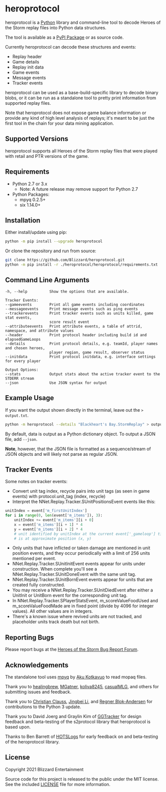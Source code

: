 # heroprotocol

heroprotocol is a [Python](https://www.python.org/downloads/) library and command-line tool to decode Heroes of the Storm replay files into Python data structures.

The tool is available as a [PyPI Package](https://pypi.org/project/heroprotocol/) or as source code.

Currently heroprotocol can decode these structures and events:

* Replay header
* Game details
* Replay init data
* Game events
* Message events
* Tracker events

heroprotocol can be used as a base-build-specific library to decode binary blobs, or it can be run as a standalone tool
to pretty print information from supported replay files.

Note that heroprotocol does not expose game balance information or provide any kind of high level analysis of replays;
it's meant to be just the first tool in the chain for your data mining application.

## Supported Versions

heroprotocol supports all Heroes of the Storm replay files that were played with retail and PTR versions of the game.

## Requirements

* Python 2.7 or 3.x
  * Note: A future release may remove support for Python 2.7
* Python Packages:
  * mpyq 0.2.5+
  * six 1.14.0+

## Installation

Either install/update using pip:

```bash
python -m pip install --upgrade heroprotocol
```

Or clone the repository and run from source:

```bash
git clone https://github.com/Blizzard/heroprotocol.git
python -m pip install -r ./heroprotocol/heroprotocol/requirements.txt
```

## Command Line Arguments

```plain
-h, --help          Show the options that are available.

Tracker Events:
--gameevents        Print all game events including coordinates
--messageevents     Print message events such as ping events
--trackerevents     Print tracker events such as units killed, game stat events,
                    score result event
--attributeevents   Print attribute events, a table of attrid, namespace, and attribute values
--header            Print protocol header including build id and elapsedGameLoops
--details           Print protocol details, e.g. teamId, player names and chosen heroes,
                    player region, game result, observer status
--initdata          Print protocol initdata, e.g. interface settings for every player

Output Options:
--stats             Output stats about the active tracker event to the STDERR stream
--json              Use JSON syntax for output
```

## Example Usage

If you want the output shown directly in the terminal, leave out the `> output.txt`.

```bash
python -m heroprotocol --details "Blackheart's Bay.StormReplay" > output.txt
```

By default, data is output as a Python dictionary object. To output a JSON file, add `--json`.

**Note**, however, that the JSON file is formatted as a sequence/stream of JSON objects and
will likely not parse as regular JSON.

## Tracker Events

Some notes on tracker events:

* Convert unit tag index, recycle pairs into unit tags (as seen in game events) with protocol.unit_tag (index, recycle)
* Interpret the NNet.Replay.Tracker.SUnitPositionsEvent events like this:

```python
unitIndex = event['m_firstUnitIndex']
for i in range(0, len(event['m_items']), 3):
    unitIndex += event['m_items'][i + 0]
    x = event['m_items'][i + 1] * 4
    y = event['m_items'][i + 2] * 4
    # unit identified by unitIndex at the current event['_gameloop'] time
    # is at approximate position (x, y)
```

* Only units that have inflicted or taken damage are mentioned in unit position events, and they occur periodically with a limit of 256 units mentioned per event.
* NNet.Replay.Tracker.SUnitInitEvent events appear for units under construction. When complete you'll see a NNet.Replay.Tracker.SUnitDoneEvent with the same unit tag.
* NNet.Replay.Tracker.SUnitBornEvent events appear for units that are created fully constructed.
* You may receive a NNet.Replay.Tracker.SUnitDiedEvent after either a UnitInit or UnitBorn event for the corresponding unit tag.
* In NNet.Replay.Tracker.SPlayerStatsEvent, m_scoreValueFoodUsed and m_scoreValueFoodMade are in fixed point (divide by 4096 for integer values). All other values are in integers.
* There's a known issue where revived units are not tracked, and placeholder units track death but not birth.

## Reporting Bugs

Please report bugs at the [Heroes of the Storm Bug Report Forum](https://us.forums.blizzard.com/en/heroes/c/bug-report).

## Acknowledgements

The standalone tool uses [mpyq](https://github.com/eagleflo/mpyq) by
[Aku Kotkavuo](https://github.com/eagleflo) to read mopaq files.

Thank you to [healingbrew](https://github.com/healingbrew), [MGatner](https://github.com/mgatner),
[koliva8245](https://github.com/koliva8245), [casualMLG](https://github.com/casualmlg), and others for submitting issues
and feedback.

Thank you to [Christian Clauss](https://github.com/cclauss), [Jingbei Li](https://github.com/petronny), and
[Regner Blok-Andersen](https://github.com/regner) for contributions to the Python 3 update.

Thank you to David Joerg and Graylin Kim of [GGTracker](http://www.ggtracker.com) for design feedback and beta-testing of
the s2protocol library that heroprotocol is based upon.

Thanks to Ben Barrett of [HOTSLogs](http://www.hotslogs.com) for early feedback on and beta-testing of the heroprotocol
library.

## License

Copyright 2021 Blizzard Entertainment

Source code for this project is released to the public under the MIT license.
See the included [LICENSE](LICENSE) file for more information.
